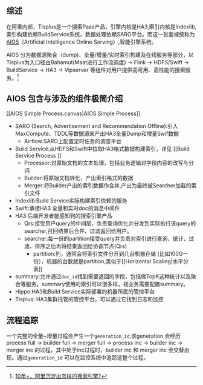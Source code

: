 ## 综述
在阿里内部，Tisplus是一个搜索Paas产品，引擎内核是HA3,索引内核是Indexlib,索引构建依赖BuildService系统，数据处理依赖SARO平台。而这一张套被统称为[AIOS](https://developer.aliyun.com/article/650130)（Artificial Intelligence Online Serving）,智能引擎系统。

AIOS 分为数据源聚合（dump)、全量/增量/实时索引构建及在线服务等部分，以Tisplus为入口经由Bahamut(Maat进行工作流调度) -> Flink -> HDFS/Swift -> BuildService -> HA3 -> Vipserver 等组件对用户提供高可用、高性能的搜索服务。[^aiosinali]

[^AIOSINALI]: [10年+，阿里沉淀出怎样的搜索引擎?]( https://developer.aliyun.com/article/719158)

## AIOS 包含与涉及的组件极简介绍
[[AIOS Simple Process.canvas|AIOS Simple Process]]
- SARO (Search, Advertisement and Recommendation Offline):引入MaxCompute、TDDL等数据源来产出HA3全量Dump和增量Swif数据
	- Airflow:SARO上配置定时任务的调度平台
- Build Service:从HDFS和Swift中拉取HA3格式数据构建索引，详见 [[Build Service Process ]]
	- Processor:对原始文档的文本处理，包括业务逻辑对字段内容的改写与分词
	- Builder:将原始文档转化，产出索引格式的数据
	- Merger:将Builder产出的索引数据作合并,产出为最终被Searcher加载的索引文件
- Indexlib:Build Service实际构建索引依赖的服务
- Swift:承接HA3 全量和实时doc的消息中间件
- HA3:后端开发者能感知到的搜索引擎产品
	- Qrs:接受用户query的中间层，负责查询优化并分发到实际执行该query的searcher,召回结果后合并、过滤返回给用户。
	- searcher:每一份的partition接受query并负责对索引进行查询、统计、过滤、排序之后再将结果返回给协调节点(Qrs)
		- partition:列，通常会将索引文件分开到几台机器存储 (比如100G一份），机器的台数就是partition,类似于[[Horizontal Scaling|水平分表]]
- summary:允许通过`doc_id`找到需要返回的字段，包括做TopK这种统计以及聚合等服务。summary使用的索引可以很多样，视业务需要配置summary。
- Hippo:HA3和Build Service实际部署的机器所属的管控平台
- Tisplus: HA3集群托管的管控平台，可以通过它找到日志和监控


## 流程追踪
一个完整的全量+增量过程会产生一个`generation_id`,该generation 会经历process full -> builder full -> merger full -> process inc -> builder inc -> merger inc 的过程，其中处于inc过程时，builder inc 和  merger inc 会交替出现。通过`generation_id` 可以在监控系统中追踪这整个过程。